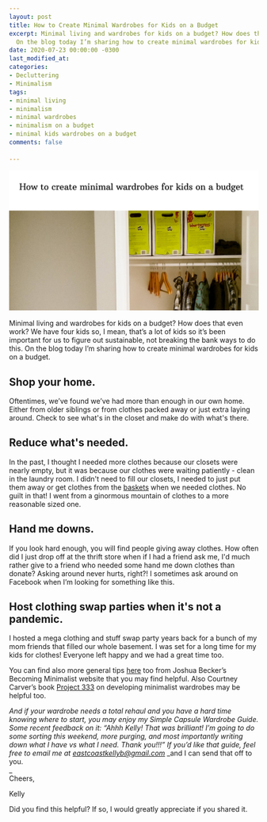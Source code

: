 ```yaml
---
layout: post
title: How to Create Minimal Wardrobes for Kids on a Budget
excerpt: Minimal living and wardrobes for kids on a budget? How does that even work?
  On the blog today I’m sharing how to create minimal wardrobes for kids on a budget.
date: 2020-07-23 00:00:00 -0300
last_modified_at: 
categories:
- Decluttering
- Minimalism
tags:
- minimal living
- minimalism
- minimal wardrobes
- minimalism on a budget
- minimal kids wardrobes on a budget
comments: false

---
```

![A picture of a closet with boxes up above.](/assets/img/20200722_215357_0000_compress16-1.jpg "closet")

Minimal living and wardrobes for kids on a budget? How does that even work? We have four kids so, I mean, that’s a lot of kids so it’s been important for us to figure out sustainable, not breaking the bank ways to do this. On the blog today I’m sharing how to create minimal wardrobes for kids on a budget.

## Shop your home.

Oftentimes, we’ve found we’ve had more than enough in our own home. Either from older siblings or from clothes packed away or just extra laying around. Check to see what's in the closet and make do with what's there. 

## Reduce what's needed.

In the past, I thought I needed more clothes because our closets were nearly empty, but it was because our clothes were waiting patiently - clean in the laundry room. I didn't need to fill our closets, I needed to just put them away or get clothes from the [baskets](https://amzn.to/3eUBNWl) when we needed clothes. No guilt in that! I went from a ginormous mountain of clothes to a more reasonable sized one.

## Hand me downs.

If you look hard enough, you will find people giving away clothes. How often did I just drop off at the thrift store when if I had a friend ask me, I'd much rather give to a friend who needed some hand me down clothes than donate? Asking around never hurts, right?! I sometimes ask around on Facebook when I’m looking for something like this. 

## Host clothing swap parties when it's not a pandemic.

I hosted a mega clothing and stuff swap party years back for a bunch of my mom friends that filled our whole basement. I was set for a long time for my kids for clothes! Everyone left happy and we had a great time too.   
   
You can find also more general tips [here](https://www.becomingminimalist.com/thin-closet/) too from Joshua Becker’s Becoming Minimalist website that you may find helpful. Also Courtney Carver’s book [Project 333](https://amzn.to/2ZdURKp) on developing minimalist wardrobes may be helpful too.  
   
_And if your wardrobe needs a total rehaul and you have a hard time knowing where to start, you may enjoy my Simple Capsule Wardrobe Guide. Some recent feedback on it: “Ahhh Kelly! That was brilliant! I’m going to do some sorting this weekend, more purging, and most importantly writing down what I have vs what I need. Thank you!!!” If you’d like that guide, feel free to email me at_ [_eastcoastkellyb@gmail.com_](mailto:eastcoastkellyb@gmail.com) _and I can send that off to you.  
 _  
 Cheers,  
   
 Kelly  
   
 Did you find this helpful? If so, I would greatly appreciate if you shared it.
